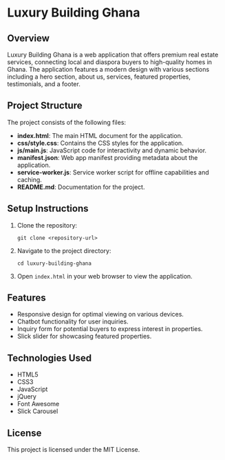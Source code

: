 # Luxury Building Ghana

## Overview
Luxury Building Ghana is a web application that offers premium real estate services, connecting local and diaspora buyers to high-quality homes in Ghana. The application features a modern design with various sections including a hero section, about us, services, featured properties, testimonials, and a footer.

## Project Structure
The project consists of the following files:

- **index.html**: The main HTML document for the application.
- **css/style.css**: Contains the CSS styles for the application.
- **js/main.js**: JavaScript code for interactivity and dynamic behavior.
- **manifest.json**: Web app manifest providing metadata about the application.
- **service-worker.js**: Service worker script for offline capabilities and caching.
- **README.md**: Documentation for the project.

## Setup Instructions
1. Clone the repository:
   ```
   git clone <repository-url>
   ```
2. Navigate to the project directory:
   ```
   cd luxury-building-ghana
   ```
3. Open `index.html` in your web browser to view the application.

## Features
- Responsive design for optimal viewing on various devices.
- Chatbot functionality for user inquiries.
- Inquiry form for potential buyers to express interest in properties.
- Slick slider for showcasing featured properties.

## Technologies Used
- HTML5
- CSS3
- JavaScript
- jQuery
- Font Awesome
- Slick Carousel

## License
This project is licensed under the MIT License.